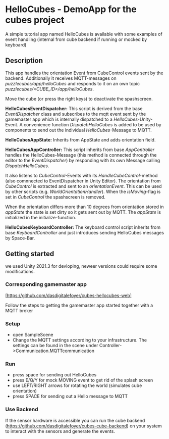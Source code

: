 # HelloCubes - DemoApp for the cubes project

A simple tutorial app named HelloCubes is available with some examples of event handling (internal from cube backend if running or mocked by keyboard)

## Description
This app handles the orientation Event from CubeControl events sent by the backend. Additionally it receives MQTT-messages on *puzzlecubes/app/helloCubes* and responds to it on an own topic  *puzzlecubes/<CUBE_ID>/app/helloCubes*.

Move the cube (or press the right keys) to deactivate the spashscreen.

**HelloCubesEventDispatcher:** This script is derived from the base *EventDispatcher* class and subscribes to the mqtt event sent by the gamemaster app which is internally dispatched to a *HelloCubes*\-Unity-Event. A convenience function *DispatchHelloCubes* is added to be used by components to send out the individual *HelloCubes*\-Message to MQTT.

**HelloCubesAppState:** Inherits from AppState and adds orientation field.

**HelloCubesAppController:** This script inherits from base *AppController* handles the HelloCubes-Message (this method is connected through the editor to the *EventDispatcher*) by responding with its own Message calling *DispatchHelloCubes.*

It also listens to *CubeControl*\-Events with its *HandleCubeControl*\-method (also comnnected to EventDispatcher in Unity Editor). The orientation from *CubeControl* is extracted and sent to an *orientationEvent*. This can be used by other scripts (e.g. *WorldOrientationHandler*). When the *isMoving*\-flag is set in *CubeControl* the spashscreen is removed.

When the orientation differs more than 10 degrees from orientation stored in *appState* the state is set dirty so it gets sent out by MQTT. The *appState* is initialized in the initialize-function.

**HelloCubesKeyboardController:** The keyboard control script inherits from base *KeyboardController* and just introduces sending HelloCubes messages by Space-Bar.

## Getting started

we used Unity 2021.3 for devloping, neweer versions could require some modifications.

### Corresponding gamemaster app
[https://github.com/dasdigitalefoyer/cubes-hellocubes-web]

Follow the steps to getting the gamemaster app started together with a MQTT broker

### Setup
* open SampleScene
* Change the MQTT settings according to your infrastructure. The settings can be found in the scene under Controller->Communication.MQTTcommunication

### Run
* press space for sending out HelloCubes
* press E/Q/Y for mock MOVING event to get rid of the splash screen
* use LEFT/RIGHT arrows for rotating the world (simulates cube  orientation)
* press SPACE for sending out a Hello message to MQTT


### Use Backend
If the sensor hardware is accessible you can run the cube backend (https://github.com/dasdigitalefoyer/cubes-cube-backend) on your system to interact with the sensors and generate the events.